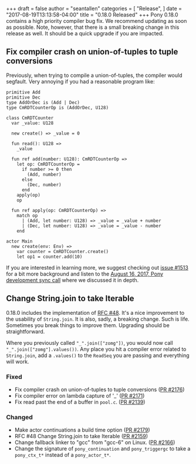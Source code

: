 +++
draft = false
author = "seantallen"
categories = [
    "Release",
]
date = "2017-08-19T13:13:58-04:00"
title = "0.18.0 Released"
+++
Pony 0.18.0 contains a high priority compiler bug fix. We recommend updating as soon as possible. Note, however, that there is a small breaking change in this release as well. It should be a quick upgrade if you are impacted.
<!--more-->

## Fix compiler crash on union-of-tuples to tuple conversions

Previously, when trying to compile a union-of-tuples, the compiler would segfault. Very annoying if you had a reasonable program like:

```pony
primitive Add
primitive Dec
type AddOrDec is (Add | Dec)
type CmRDTCounterOp is (AddOrDec, U128)

class CmRDTCounter
  var _value: U128

  new create() => _value = 0

  fun read(): U128 =>
    _value

  fun ref add(number: U128): CmRDTCounterOp =>
    let op: CmRDTCounterOp =
      if number >= 0 then
        (Add, number)
      else
        (Dec, number)
      end
    apply(op)
    op

  fun ref apply(op: CmRDTCounterOp) =>
    match op
      | (Add, let number: U128) => _value = _value + number
      | (Dec, let number: U128) => _value = _value - number
    end

actor Main
  new create(env: Env) =>
    var counter = CmRDTCounter.create()
    let op1 = counter.add(10)
```

If you are interested in learning more, we suggest checking out [issue #1513](https://github.com/ponylang/ponyc/issues/1513) for a bit more background and listen to the [August 16, 2017, Pony development sync call](https://sync-recordings.ponylang.io/r/2017_08_16.m4a) where we discussed it in depth.

## Change String.join to take Iterable

0.18.0 includes the implementation of [RFC #48](https://github.com/ponylang/rfcs/blob/master/text/0048-change-String-join-to-take-iterable.md). It's a nice improvement to the usability of `String.join`. It is also, sadly, a breaking change. Such is life. Sometimes you break things to improve them. Upgrading should be straightforward. 

Where you previously called `"_".join(["zomg"])`, you would now call `"_".join(["zomg"].values())`. Any place you hit a compiler error related to `String.join`, add a `.values()` to the `ReadSeq` you are passing and everything will work. 

### Fixed

- Fix compiler crash on union-of-tuples to tuple conversions ([PR #2176](https://github.com/ponylang/ponyc/pull/2176))
- Fix compiler error on lambda capture of '_' ([PR #2171](https://github.com/ponylang/ponyc/pull/2171))
- Fix read past the end of a buffer in `pool.c`. ([PR #2139](https://github.com/ponylang/ponyc/pull/2139))

### Changed

- Make actor continuations a build time option ([PR #2179](https://github.com/ponylang/ponyc/pull/2179))
- RFC #48 Change String.join to take Iterable ([PR #2159](https://github.com/ponylang/ponyc/pull/2159))
- Change fallback linker to "gcc" from "gcc-6" on Linux. ([PR #2166](https://github.com/ponylang/ponyc/pull/2166))
- Change the signature of `pony_continuation` and `pony_triggergc` to take a `pony_ctx_t*` instead of a `pony_actor_t*`.
